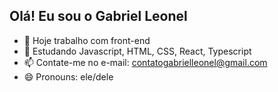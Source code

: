 ## Olá! Eu sou o Gabriel Leonel

- 🔭 Hoje trabalho com front-end
- 🌱 Estudando Javascript, HTML, CSS, React, Typescript
- 📫 Contate-me no e-mail: contatogabrielleonel@gmail.com
- 😄 Pronouns: ele/dele

